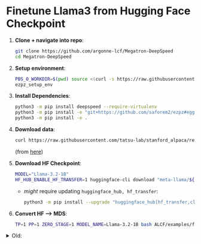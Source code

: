 # Finetune Llama3 from Hugging Face Checkpoint

1. **Clone + navigate into repo**:

    ```bash
    git clone https://github.com/argonne-lcf/Megatron-DeepSpeed
    cd Megatron-DeepSpeed
    ```

1. **Setup environment**:

    ```bash
    PBS_O_WORKDIR=$(pwd) source <(curl -s https://raw.githubusercontent.com/saforem2/ezpz/refs/heads/main/src/ezpz/bin/utils.sh)
    ezpz_setup_env

1. **Install Dependencies**:

    ```bash
    python3 -m pip install deepspeed --require-virtualenv
    python3 -m pip install -e "git+https://github.com/saforem2/ezpz#egg=ezpz" --require-virtualenv
    python3 -m pip install -e .
    ```

1. **Download data**:

    ```bash
    curl https://raw.githubusercontent.com/tatsu-lab/stanford_alpaca/refs/heads/main/alpaca_data.json -o dataset/alpaca_data.json
    ```

   (from [here](https://github.com/tatsu-lab/stanford_alpaca/blob/main/alpaca_data.json))

1. **Download HF Checkpoint**:

    ```bash
    MODEL="Llama-3.2-1B"
    HF_HUB_ENABLE_HF_TRANSFER=1 huggingface-cli download "meta-llama/${MODEL}" --local-dir "${MODEL}"
    ```

    - _might_ require updating `huggingface_hub, hf_transfer`:

        ```bash
        python3 -m pip install --upgrade "huggingface_hub[hf_transfer,cli]" hf_transfer`
        ```

1. **Convert HF --> MDS**:

    ```bash
    TP=1 PP=1 ZERO_STAGE=1 MODEL_NAME=Llama-3.2-1B bash ALCF/examples/finetune_llama3/finetune_llama.sh convert_hf2mds
    ```

<details closed><summary>Old:</summary>

From original README:

### Usage

#### 1. Converting Hugging Face Model Weights to Megatron-Deepspeed Model

```bash
bash examples_deepspeed/finetune_hf_llama/finetune_llama.sh convert_hf2mds
```

This command writes the Hugging Face model weights into the Megatron-Deepspeed model and saves it. You can adjust the parallel configuration in the script.```convert_mds2hf``` can convert a Megatron-Deepspeed model into the Hugging Face format

#### 2. Fine-tuning Process

```bash
bash examples_deepspeed/finetune_hf_llama/finetune_llama.sh
```

Execute this command to initiate the finetuning process. The task originates from [Stanford Alpaca](https://github.com/tatsu-lab/stanford_alpaca.git).

</details>

